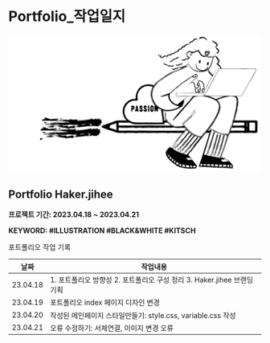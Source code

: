 # Portfolio_작업일지

![backgroundEx](./images/me2.gif)

## Portfolio Haker.jihee

__프로젝트 기간: 2023.04.18 ~ 2023.04.21__

__KEYWORD:  #ILLUSTRATION #BLACK&WHITE #KITSCH__

포트폴리오 작업 기록

| 날짜 | 작업내용 |
| --- | --- |
| 23.04.18 | 1. 포트폴리오 방향성  2. 포트폴리오 구성 정리 3. Haker.jihee 브랜딩 기획 |
| 23.04.19 | 포트폴리오 index 페이지 디자인 변경 |
| 23.04.20 | 작성된 메인페이지 스타일만들기:  style.css, variable.css 작성 |
| 23.04.21 | 오류 수정하기: 서체연결, 이미지 변경 오류 |
